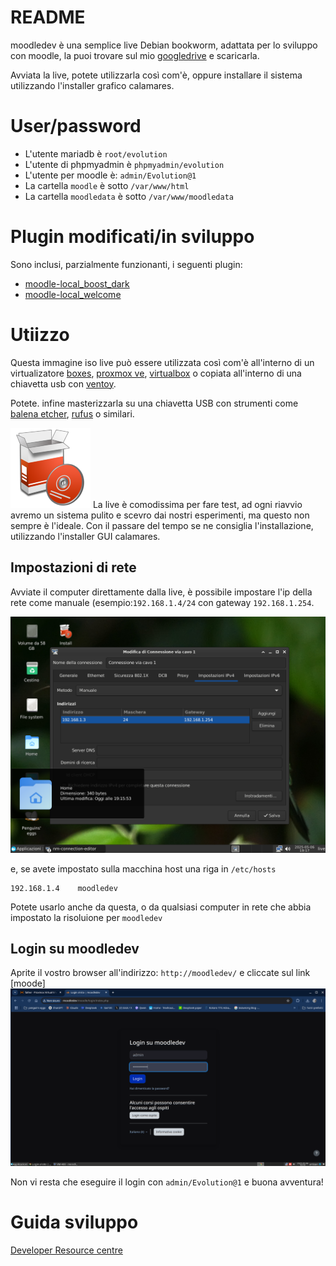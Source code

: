 # README

moodledev è una semplice live Debian bookworm, adattata per lo sviluppo con moodle, la puoi trovare sul mio [googledrive](https://drive.google.com/drive/folders/18QIqicyecLMuU1Zmb2E039gWawzZuy3e?dmr=1&ec=wgc-drive-globalnav-goto) e scaricarla.

Avviata la live, potete utilizzarla così com'è, oppure installare il sistema utilizzando l'installer grafico calamares.

# User/password

* L'utente mariadb è `root/evolution`
* L'utente di phpmyadmin è `phpmyadmin/evolution`
* L'utente per moodle è: `admin/Evolution@1`
* La cartella `moodle` è sotto `/var/www/html`
* La cartella `moodledata` è sotto `/var/www/moodledata`

# Plugin modificati/in sviluppo

Sono inclusi, parzialmente funzionanti, i seguenti plugin:

* [moodle-local_boost_dark](https://github.com/pieroproietti/moodle-local_boost_dark)
* [moodle-local_welcome](https://github.com/pieroproietti/moodle-local_welcome)

# Utiizzo 
Questa immagine iso live può essere utilizzata così com'è all'interno di un virtualizatore [boxes](https://apps.gnome.org/en/Boxes/), [proxmox ve](https://pve.proxmox.com/wiki/Main_Page), [virtualbox](https://www.virtualbox.org/) o copiata all'interno di una chiavetta usb con [ventoy](https://www.ventoy.net/en/index.html).

Potete. infine masterizzarla su una chiavetta USB con strumenti come [balena etcher](https://etcher.balena.io/), [rufus](https://rufus.ie/it/) o similari.


![](./img/install-system.png)
La live è comodissima per fare test, ad ogni riavvio avremo un sistema pulito e scevro dai nostri esperimenti, ma questo non sempre è l'ideale. Con il passare del tempo se ne consiglia l'installazione, utilizzando l'installer GUI calamares.

## Impostazioni di rete
Avviate il computer direttamente dalla live, è possibile impostare l'ip della rete come manuale (esempio:`192.168.1.4/24` con gateway `192.168.1.254`.

![](./img/configura-rete.png)

e, se avete impostato sulla macchina host una riga in `/etc/hosts`
```
192.168.1.4    moodledev
```
Potete usarlo anche da questa, o da qualsiasi computer in rete che abbia impostato la risoluione per `moodledev`

## Login su moodledev
Aprite il vostro browser all'indirizzo: `http://moodledev/` e cliccate sul link [moode]
![](./img/moodledev-login.png)

Non vi resta che eseguire il login con `admin/Evolution@1` e buona avventura!

# Guida sviluppo
[Developer Resource centre](https://moodledev.io/)
